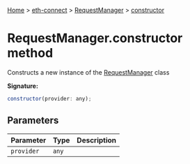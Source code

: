 [Home](./index) &gt; [eth-connect](./eth-connect.md) &gt; [RequestManager](./eth-connect.requestmanager.md) &gt; [constructor](./eth-connect.requestmanager.constructor.md)

# RequestManager.constructor method

Constructs a new instance of the [RequestManager](./eth-connect.requestmanager.md) class

**Signature:**
```javascript
constructor(provider: any);
```

## Parameters

|  Parameter | Type | Description |
|  --- | --- | --- |
|  `provider` | `any` |  |

